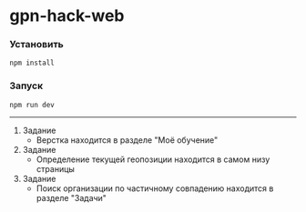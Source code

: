 # gpn-hack-web

### Установить

    npm install

### Запуск

    npm run dev

---
1. Задание
    + Верстка находится в разделе "Моё обучение"
2. Задание
    + Определение текущей геопозиции находится в самом низу страницы
3. Задание
    + Поиск организации по частичному совпадению находится в разделе "Задачи"
